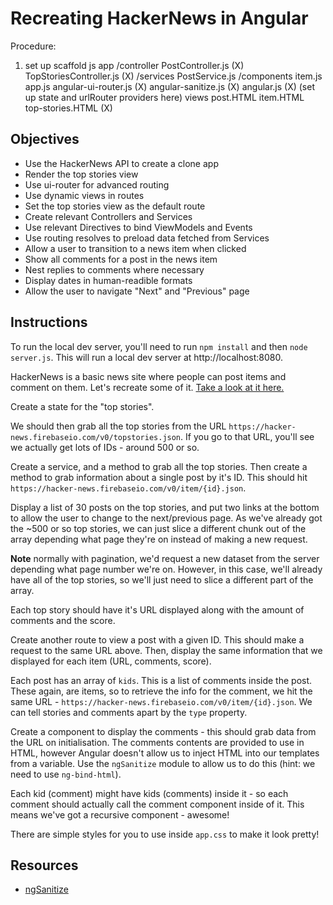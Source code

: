 # Recreating HackerNews in Angular

Procedure:

1. set up scaffold
js
  app
    /controller
      PostController.js                                   (X)
      TopStoriesController.js                             (X)
    /services
      PostService.js
    /components
      item.js
    app.js
  angular-ui-router.js                                    (X)
  angular-sanitize.js                                     (X)
  angular.js                                              (X)
    (set up state and urlRouter providers here)
views
   post.HTML
   item.HTML                                                
   top-stories.HTML                                        (X)





## Objectives

- Use the HackerNews API to create a clone app
- Render the top stories view
- Use ui-router for advanced routing
- Use dynamic views in routes
- Set the top stories view as the default route
- Create relevant Controllers and Services
- Use relevant Directives to bind ViewModels and Events
- Use routing resolves to preload data fetched from Services
- Allow a user to transition to a news item when clicked
- Show all comments for a post in the news item
- Nest replies to comments where necessary
- Display dates in human-readible formats
- Allow the user to navigate "Next" and "Previous" page

## Instructions

To run the local dev server, you'll need to run `npm install` and then `node server.js`. This will run a local dev server at http://localhost:8080.

HackerNews is a basic news site where people can post items and comment on them. Let's recreate some of it. [Take a look at it here.](https://news.ycombinator.com)

Create a state for the "top stories".

We should then grab all the top stories from the URL `https://hacker-news.firebaseio.com/v0/topstories.json`. If you go to that URL, you'll see we actually get lots of IDs - around 500 or so.

Create a service, and a method to grab all the top stories. Then create a method to grab information about a single post by it's ID. This should hit `https://hacker-news.firebaseio.com/v0/item/{id}.json`.

Display a list of 30 posts on the top stories, and put two links at the bottom to allow the user to change to the next/previous page. As we've already got the ~500 or so top stories, we can just slice a different chunk out of the array depending what page they're on instead of making a new request.

**Note** normally with pagination, we'd request a new dataset from the server depending what page number we're on. However, in this case, we'll already have all of the top stories, so we'll just need to slice a different part of the array.

Each top story should have it's URL displayed along with the amount of comments and the score.

Create another route to view a post with a given ID. This should make a request to the same URL above. Then, display the same information that we displayed for each item (URL, comments, score).

Each post has an array of `kids`. This is a list of comments inside the post. These again, are items, so to retrieve the info for the comment, we hit the same URL - `https://hacker-news.firebaseio.com/v0/item/{id}.json`. We can tell stories and comments apart by the `type` property.

Create a component to display the comments - this should grab data from the URL on initialisation. The comments contents are provided to use in HTML, however Angular doesn't allow us to inject HTML into our templates from a variable. Use the `ngSanitize` module to allow us to do this (hint: we need to use `ng-bind-html`).

Each kid (comment) might have kids (comments) inside it - so each comment should actually call the comment component inside of it. This means we've got a recursive component - awesome!

There are simple styles for you to use inside `app.css` to make it look pretty!

## Resources

- [ngSanitize](https://docs.angularjs.org/api/ngSanitize)
